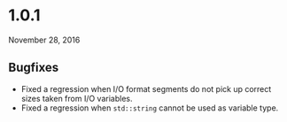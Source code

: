 # 1.0.1

November 28, 2016

## Bugfixes

- Fixed a regression when I/O format segments do not pick up correct sizes taken from I/O variables.
- Fixed a regression when `std::string` cannot be used as variable type.
